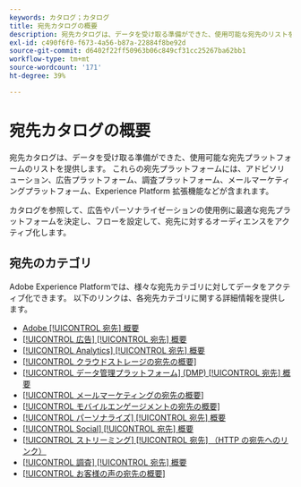 ```yaml
---
keywords: カタログ；カタログ
title: 宛先カタログの概要
description: 宛先カタログは、データを受け取る準備ができた、使用可能な宛先のリストを提供します。 これらの宛先には、アドビソリューション、広告プラットフォーム、調査プラットフォーム、メールマーケティングプラットフォームなどが含まれます。
exl-id: c490f6f0-f673-4a56-b87a-22884f8be92d
source-git-commit: d6402f22ff50963b06c849cf31cc25267ba62bb1
workflow-type: tm+mt
source-wordcount: '171'
ht-degree: 39%

---
```


# 宛先カタログの概要

宛先カタログは、データを受け取る準備ができた、使用可能な宛先プラットフォームのリストを提供します。 これらの宛先プラットフォームには、アドビソリューション、広告プラットフォーム、調査プラットフォーム、メールマーケティングプラットフォーム、Experience Platform 拡張機能などが含まれます。

カタログを参照して、広告やパーソナライゼーションの使用例に最適な宛先プラットフォームを決定し、フローを設定して、宛先に対するオーディエンスをアクティブ化します。

<div id="recs-overview-body-1"></div>
<div id="recs-overview-body-2"></div>
<div id="recs-overview-body-3"></div>
<div id="recs-overview-body-4"></div>
<div id="recs-overview-body-5"></div>
<div id="recs-overview-body-6"></div>

## 宛先のカテゴリ

Adobe Experience Platformでは、様々な宛先カテゴリに対してデータをアクティブ化できます。 以下のリンクは、各宛先カテゴリに関する詳細情報を提供します。

- [Adobe [!UICONTROL 宛先] 概要](adobe/overview.md)
- [[!UICONTROL 広告] [!UICONTROL 宛先] 概要](advertising/overview.md)
- [[!UICONTROL Analytics] [!UICONTROL 宛先] 概要](analytics/overview.md)
- [[!UICONTROL クラウドストレージの宛先の概要]](cloud-storage/overview.md)
- [[!UICONTROL データ管理プラットフォーム] (DMP) [!UICONTROL 宛先] 概要](data-management/overview.md)
- [[!UICONTROL メールマーケティングの宛先の概要]](email-marketing/overview.md)
- [[!UICONTROL モバイルエンゲージメントの宛先の概要]](mobile-engagement/overview.md)
- [[!UICONTROL パーソナライズ] [!UICONTROL 宛先] 概要](personalization/overview.md)
- [[!UICONTROL Social] [!UICONTROL 宛先] 概要](social/overview.md)
- [[!UICONTROL ストリーミング] [!UICONTROL 宛先] （HTTP の宛先へのリンク）](streaming/http-destination.md)
- [[!UICONTROL 調査] [!UICONTROL 宛先] 概要](survey/overview.md)
- [[!UICONTROL お客様の声の宛先の概要]](voice/overview.md)
